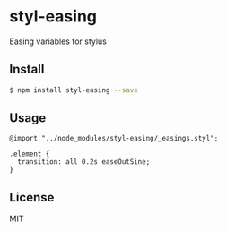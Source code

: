# styl-easing
Easing variables for stylus

## Install

```bash
$ npm install styl-easing --save
```

## Usage

```Stylus
@import "../node_modules/styl-easing/_easings.styl";

.element {
  transition: all 0.2s easeOutSine;
}
```

## License

MIT
